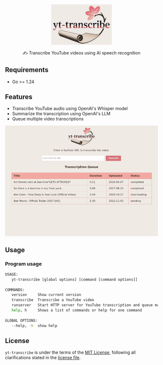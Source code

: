 <p align="center">
    <img src="internal/http/static/logo.webp" width="200" alt="yt-transcribe">
    <p align="center">✍️ Transcribe YouTube videos using AI speech recognition </p>
</p>

## Requirements

* Go >= 1.24

## Features

* Transcribe YouTube audio using OpenAI's Whisper model
* Summarize the transcription using OpenAI's LLM
* Queue multiple video transcriptions

![Screenshot](docs/screenshot.png)

## Usage

### Program usage

```bash
USAGE:
   yt-transcribe [global options] [command [command options]]

COMMANDS:
   version     Show current version
   transcribe  Transcribe a YouTube video
   runserver   Start HTTP server for YouTube transcription and queue management
   help, h     Shows a list of commands or help for one command

GLOBAL OPTIONS:
   --help, -h  show help
```

## License

`yt-transcribe` is under the terms of the [MIT License](https://www.tldrlegal.com/l/mit), following all clarifications stated in the [license file](LICENSE).

